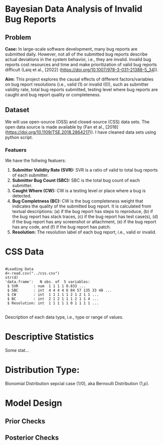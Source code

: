 # Bayesian Data Analysis of Invalid Bug Reports
## Problem
**Case:** In large-scale software development, many bug reports are submitted daily. However, not all of the submitted bug reports describe actual deviations in the system behavior, i.e., they are invalid. Invalid bug reports cost resources and time and make prioritization of valid bug reports difficult 
(Laiq et al., [2022] (https://doi.org/10.1007/978-3-031-21388-5_34)).

**Aim:** This project explores the causal effects of different factors/variables on bug report resolutions (i.e., valid (1) or invalid (0)), such as submitter validity rate, total bug reports submitted, testing level where bug reports are caught and bug report quality or completeness.

 
## Dataset 
We will use open-source (OSS) and closed-source (CSS) data sets. The open data source is made available by (Fan et al., [2018] (https://doi.org/10.1109/TSE.2018.2864217)). I have cleaned data sets using python script.
### Featuers
We have the follwing featuers:
1. **Submitter Validity Rate (SVR):** SVR is a ratio of valid to total bug reports of each submitter.
2. **Submitter Bug Count (SBC):** SBC is the total bug count of each submitter.
3. **Caught Where (CW):** CW is a testing level or place where a bug is detected.
4. **Bug Completness (BC):** CW is the bug completeness weight that indicates the quality of the submitted bug report. It is calculated from textual descriptions: (a) if the bug report has steps to reproduce, (b) if the bug report has stack traces, (c) if the bug report has test case(s), (d) if the bug report has any screenshot or attachment, (e) if the bug report has any code, and (f) if the bug report has patch.
5. **Resolution:** The resolution label of each bug report, i.e., valid or invalid.

# CSS Data
<pre><code>
#Loading Data
d<-read.csv("../css.csv")
str(d)
'data.frame':	N obs. of  5 variables:
 $ SVR       : num  1 1 1 1 0.833 ...
 $ SBC       : int  4 4 4 4 6 84 57 135 33 48 ...
 $ CW        : int  1 1 1 1 1 2 1 2 1 1 ...
 $ BC        : int  2 1 2 1 1 1 2 1 1 4 ...
 $ Resolution: int  1 1 1 1 1 0 1 1 1 1 ...
</code> </pre>
Description of each data type, i.e., type or range of values.
# Descriptive Statistics 
Some stat...

# Distribution Type: 
Bionomial Distribution sepcial case (1/0), aka Bernoulli Distribution (1,p).

# Model Design
## Prior Checks
## Posterior Checks




